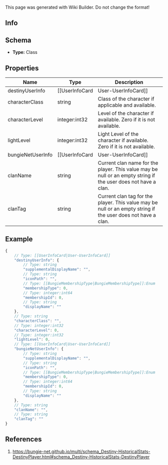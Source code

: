 <span class="wiki-builder">This page was generated with Wiki Builder. Do not change the format!</span>

## Info

## Schema
* **Type:** Class

## Properties
Name | Type | Description
---- | ---- | -----------
destinyUserInfo | [[UserInfoCard|User-UserInfoCard]] | Details about the player as they are known in game (platform display name, Destiny emblem)
characterClass | string | Class of the character if applicable and available.
characterLevel | integer:int32 | Level of the character if available. Zero if it is not available.
lightLevel | integer:int32 | Light Level of the character if available. Zero if it is not available.
bungieNetUserInfo | [[UserInfoCard|User-UserInfoCard]] | Details about the player as they are known on BungieNet.  This willbe undefined if the player has marked their credential private, or does not havea BungieNet account.
clanName | string | Current clan name for the player. This value may be null or an empty string if the user does not have a clan.
clanTag | string | Current clan tag for the player.  This value may be null or an empty string if the user does not have a clan.

## Example
```javascript
{
    // Type: [[UserInfoCard|User-UserInfoCard]]
    "destinyUserInfo": {
        // Type: string
        "supplementalDisplayName": "",
        // Type: string
        "iconPath": "",
        // Type: [[BungieMembershipType|BungieMembershipType]]:Enum
        "membershipType": 0,
        // Type: integer:int64
        "membershipId": 0,
        // Type: string
        "displayName": ""
    },
    // Type: string
    "characterClass": "",
    // Type: integer:int32
    "characterLevel": 0,
    // Type: integer:int32
    "lightLevel": 0,
    // Type: [[UserInfoCard|User-UserInfoCard]]
    "bungieNetUserInfo": {
        // Type: string
        "supplementalDisplayName": "",
        // Type: string
        "iconPath": "",
        // Type: [[BungieMembershipType|BungieMembershipType]]:Enum
        "membershipType": 0,
        // Type: integer:int64
        "membershipId": 0,
        // Type: string
        "displayName": ""
    },
    // Type: string
    "clanName": "",
    // Type: string
    "clanTag": ""
}

```

## References
1. https://bungie-net.github.io/multi/schema_Destiny-HistoricalStats-DestinyPlayer.html#schema_Destiny-HistoricalStats-DestinyPlayer
